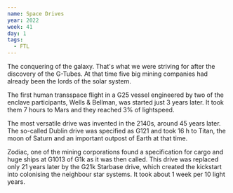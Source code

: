 ```yaml
---
name: Space Drives
year: 2022
week: 41
day: 1
tags:
  - FTL
---
```


The conquering of the galaxy. That's what we were striving for after the
discovery of the G-Tubes. At that time five big mining companies had already
been the lords of the solar system.

The first human transspace flight in a G25 vessel engineered by two of the
enclave participants, Wells & Bellman, was started just 3 years later. It took
them 7 hours to Mars and they reached 3% of lightspeed.

The most versatile drive was invented in the 2140s, around 45 years later. The
so-called Dublin drive was specified as G121 and took 16 h to Titan, the moon of
Saturn and an important outpost of Earth at that time.

Zodiac, one of the mining corporations found a specification for cargo and huge
ships at G1013 of G1k as it was then called. This drive was replaced only 21
years later by the G21k Starbase drive, which created the kickstart into
colonising the neighbour star systems. It took about 1 week per 10 light years.
